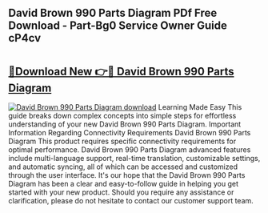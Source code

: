 ## David Brown 990 Parts Diagram PDf Free Download - Part-Bg0 Service Owner Guide cP4cv

# <h2><a href="http://dfm8knk.blite.top/?on=David+Brown+990+Parts+Diagram">🔗Download New 👉🔴 David Brown 990 Parts Diagram</a></h2>

[![David Brown 990 Parts Diagram download](https://i.imgur.com/lujVjoI.png)](http://dfm8knk.blite.top/?on=David+Brown+990+Parts+Diagram)
Learning Made Easy This guide breaks down complex concepts into simple steps for effortless understanding of your new David Brown 990 Parts Diagram. Important Information Regarding Connectivity Requirements David Brown 990 Parts Diagram This product requires specific connectivity requirements for optimal performance. David Brown 990 Parts Diagram advanced features include multi-language support, real-time translation, customizable settings, and automatic syncing, all of which can be accessed and customized through the user interface. It's our hope that the David Brown 990 Parts Diagram has been a clear and easy-to-follow guide in helping you get started with your new product. Should you require any assistance or clarification, please do not hesitate to contact our customer support team.
